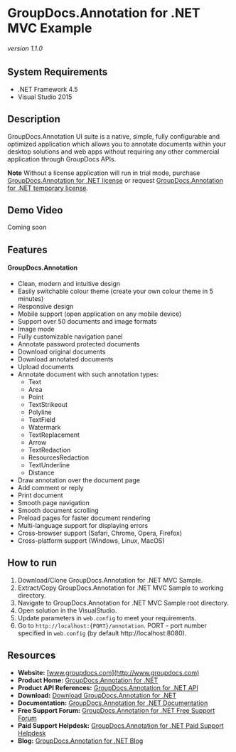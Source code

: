 # GroupDocs.Annotation for .NET MVC Example
###### version 1.1.0


## System Requirements
- .NET Framework 4.5
- Visual Studio 2015


## Description
GroupDocs.Annotation UI suite is a native, simple, fully configurable and optimized application which allows you to annotate documents within your desktop solutions and web apps without requiring any other commercial application through GroupDocs APIs.

**Note** Without a license application will run in trial mode, purchase [GroupDocs.Annotation for .NET license](https://purchase.groupdocs.com/order-online-step-1-of-8.aspx) or request [GroupDocs.Annotation for .NET temporary license](https://purchase.groupdocs.com/temporary-license).


## Demo Video
Coming soon


## Features
#### GroupDocs.Annotation
- Clean, modern and intuitive design
- Easily switchable colour theme (create your own colour theme in 5 minutes)
- Responsive design
- Mobile support (open application on any mobile device)
- Support over 50 documents and image formats
- Image mode
- Fully customizable navigation panel
- Annotate password protected documents
- Download original documents
- Download annotated documents
- Upload documents
- Annotate document with such annotation types: 
   * Text
   * Area
   * Point
   * TextStrikeout
   * Polyline
   * TextField
   * Watermark
   * TextReplacement
   * Arrow
   * TextRedaction
   * ResourcesRedaction
   * TextUnderline
   * Distance
- Draw annotation over the document page
- Add comment or reply
- Print document
- Smooth page navigation
- Smooth document scrolling
- Preload pages for faster document rendering
- Multi-language support for displaying errors
- Cross-browser support (Safari, Chrome, Opera, Firefox)
- Cross-platform support (Windows, Linux, MacOS)

## How to run
1. Download/Clone GroupDocs.Annotation for .NET MVC Sample.
2. Extract/Copy GroupDocs.Annotation for .NET MVC Sample to working directory.
3. Navigate to GroupDocs.Annotation for .NET MVC Sample root directory.
4. Open solution in the VisualStudio.
5. Update parameters in `web.config` to meet your requirements.
6. Go to `http://localhost:{PORT}/annotation`.
PORT - port number specified in `web.config` (by default http://localhost:8080).


## Resources
- **Website:** [www.groupdocs.com](http://www.groupdocs.com)
- **Product Home:** [GroupDocs.Annotation for .NET](https://products.groupdocs.com/annotation/net)
- **Product API References:** [GroupDocs.Annotation for .NET API](https://apireference.groupdocs.com)
- **Download:** [Download GroupDocs.Annotation for .NET](https://downloads.groupdocs.com/total/net)
- **Documentation:** [GroupDocs.Annotation for .NET Documentation](https://docs.groupdocs.com/dashboard.action)
- **Free Support Forum:** [GroupDocs.Annotation for .NET Free Support Forum](https://forum.groupdocs.com/c/annotation)
- **Paid Support Helpdesk:** [GroupDocs.Annotation for .NET Paid Support Helpdesk](https://helpdesk.groupdocs.com)
- **Blog:** [GroupDocs.Annotation for .NET Blog](https://blog.groupdocs.com/category/groupdocs-annotation-product-family)
